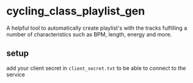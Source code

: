 # cycling_class_playlist_gen
A helpful tool to automatically create playlist's with the tracks fulfilling a number of characteristics such as BPM, length, energy and more.

## setup

add your client secret in `client_secret.txt` to be able to connect to the service
